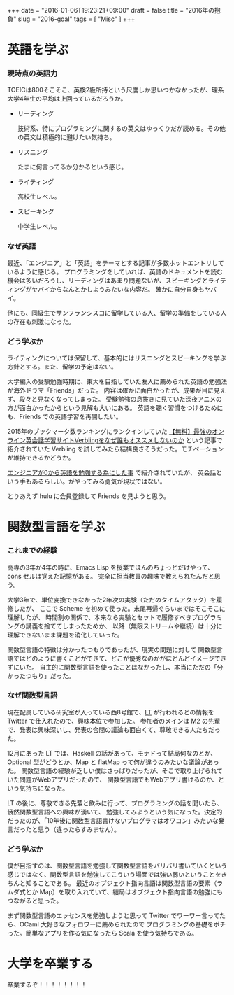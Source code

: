 +++
date = "2016-01-06T19:23:21+09:00"
draft = false
title = "2016年の抱負"
slug = "2016-goal"
tags = [ "Misc" ]
+++

# 英語を学ぶ

### 現時点の英語力

TOEICは800そこそこ、英検2級所持という尺度しか思いつかなかったが、理系大学4年生の平均は上回っているだろうか。

<!--more-->

* リーディング

    技術系、特にプログラミングに関するの英文はゆっくりだが読める。その他の英文は積極的に避けたい気持ち。

* リスニング

    たまに何言ってるか分かるという感じ。

* ライティング

    高校生レベル。

* スピーキング

    中学生レベル。

### なぜ英語

最近、「エンジニア」と「英語」をテーマとする記事が多数ホットエントリしているように感じる。
プログラミングをしていれば、英語のドキュメントを読む機会は多いだろうし、リーディングはあまり問題ないが、スピーキングとライティングがヤバイからなんとかしようみたいな内容だ。
確かに自分自身もヤバイ。

他にも、同級生でサンフランシスコに留学している人、留学の準備をしている人の存在も刺激になった。

### どう学ぶか

ライティングについては保留して、基本的にはリスニングとスピーキングを学ぶ方針とする。また、留学の予定はない。

大学編入の受験勉強時期に、東大を目指していた友人に薦められた英語の勉強法が海外ドラマ「Friends」だった。
内容は確かに面白かったが、成果が目に見えず、段々と見なくなってしまった。
受験勉強の息抜きに見ていた深夜アニメの方が面白かったからという見解も大いにある。
英語を聴く習慣をつけるためにも、Friends での英語学習を再開したい。

2015年のブックマーク数ランキングにランクインしていた [【無料】最強のオンライン英会話学習サイトVerblingをなぜ誰もオススメしないのか](http://giraffyk1.hatenablog.com/entry/verbling-english-lerning) という記事で紹介されていた Verbling を試してみたら結構良さそうだった。モチベーションが維持できるかどうか。

[エンジニアが0から英語を勉強する為にした事](http://hotchemi.hateblo.jp/entry/2015/12/31/091301) で紹介されていたが、
英会話という手もあるらしい。がやってみる勇気が現状ではない。

とりあえず hulu に会員登録して Friends を見ようと思う。


# 関数型言語を学ぶ

### これまでの経験

高専の3年か4年の時に、Emacs Lisp を授業でほんのちょっとだけやって、cons セルは覚えた記憶がある。
完全に担当教員の趣味で教えられたんだと思う。

大学3年で、単位変換できなかった2年次の実験（ただのタイムアタック）を履修したが、
ここで Scheme を初めて使った。末尾再帰ぐらいまではそこそこに理解したが、
時間割の関係で、本来なら実験とセットで履修すべきプログラミングの講義を捨ててしまったためか、
以降（無限ストリームや継続）は十分に理解できないまま課題を消化していった。

関数型言語の特徴は分かったつもりであったが、現実の問題に対して
関数型言語ではどのように書くことができて、どこが優秀なのかがほとんどイメージできずにいた。
自主的に関数型言語を使ったことはなかったし、本当にただの「分かったつもり」だった。

### なぜ関数型言語

現在配属している研究室が入っている西8号館で、[LT](http://w8lt.connpass.com/) が行われるとの情報を Twitter で仕入れたので、興味本位で参加した。
参加者のメインは M2 の先輩で、発表は興味深いし、発表の合間の議論も面白くて、尊敬できる人たちだった。

12月にあった LT では、Haskell の話があって、モナドって結局何なのとか、Optional 型がどうとか、Map と flatMap って何が違うのみたいな議論があった。
関数型言語の経験が乏しい僕はさっぱりだったが、そこで取り上げられていた問題がWebアプリだったので、
関数型言語でもWebアプリ書けるのか、という気持ちになった。

LT の後に、尊敬できる先輩と飲みに行って、プログラミングの話を聞いたら、俄然関数型言語への興味が湧いて、
勉強してみようという気になった。決定的だったのが、「10年後に関数型言語書けないプログラマはオワコン」みたいな発言だったと思う（違ったらすみません）。

### どう学ぶか

僕が目指すのは、関数型言語を勉強して関数型言語をバリバリ書いていくという感じではなく、関数型言語を勉強してこういう場面では強い弱いということをきちんと知ることである。
最近のオブジェクト指向言語は関数型言語の要素（ラムダ式とか Map）を取り入れていて、結局はオブジェクト指向言語の勉強にもつながると思った。

まず関数型言語のエッセンスを勉強しようと思って Twitter でワーワー言ってたら、OCaml 大好きなフォロワーに薦められたので
プログラミングの基礎をポチった。簡単なアプリを作る気になったら Scala を使う気持ちである。

# 大学を卒業する

卒業するぞ！！！！！！！！
